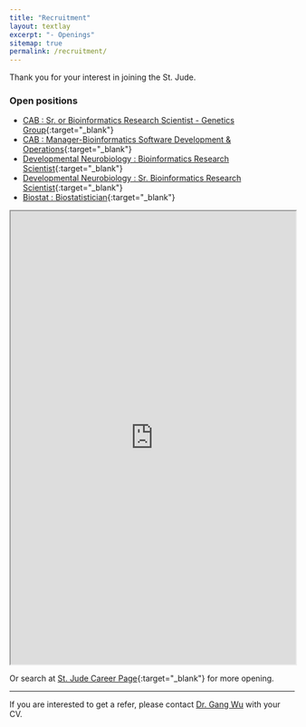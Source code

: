 ```yaml
---
title: "Recruitment"
layout: textlay
excerpt: "- Openings"
sitemap: true
permalink: /recruitment/
---
```


Thank you for your interest in joining the St. Jude.

### Open positions

- [CAB : Sr. or Bioinformatics Research Scientist - Genetics Group](https://myjob.io/XPbT9Eg){:target="_blank"}
- [CAB : Manager-Bioinformatics Software Development & Operations](https://myjob.io/q3JdUfR){:target="_blank"}
- [Developmental Neurobiology : Bioinformatics Research Scientist](https://myjob.io/GAtC9UW){:target="_blank"}
- [Developmental Neurobiology : Sr. Bioinformatics Research Scientist](https://myjob.io/mqDkNLJ){:target="_blank"}
- [Biostat : Biostatistician](https://myjob.io/m8RUJzj){:target="_blank"}

<iframe src="https://talent.stjude.org/careers/jobs?keywords=bioinformatics&sortBy=relevance&page=1" title="St. Jude Bioinformatics Jobs" width="100%" height="800"></iframe>

Or search at [St. Jude Career Page](https://talent.stjude.org/careers/jobs?keywords=bioinformatics&sortBy=relevance&page=1){:target="_blank"} for more opening. 

---

If you are interested to get a refer, please contact [Dr. Gang Wu](mailto:gang.wu#stjude.org?subject=[Refer]) with your CV.

